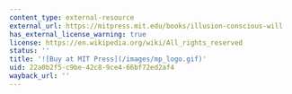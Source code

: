 ```yaml
---
content_type: external-resource
external_url: https://mitpress.mit.edu/books/illusion-conscious-will
has_external_license_warning: true
license: https://en.wikipedia.org/wiki/All_rights_reserved
status: ''
title: '![Buy at MIT Press](/images/mp_logo.gif)'
uid: 22a0b2f5-c9be-42c8-9ce4-66bf72ed2af4
wayback_url: ''
---
```

